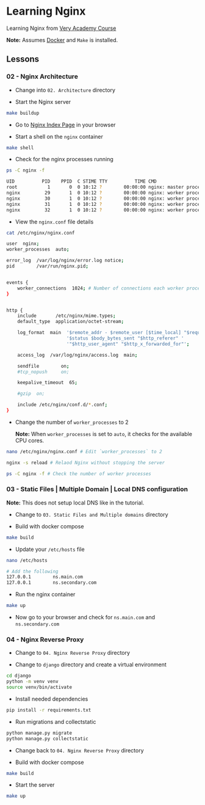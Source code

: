 # Learning Nginx

Learning Nginx from [Very Academy Course](https://www.youtube.com/playlist?list=PLOLrQ9Pn6cawvMA5JjhzoQrnKbYGYQqx1)

**Note:** Assumes [Docker](https://docker.com/get-started/) and `Make` is installed.

## Lessons

### 02 - Nginx Architecture

- Change into `02. Architecture` directory

- Start the Nginx server

```sh
make buildup
```

- Go to [Nginx Index Page](http://localhost:8080) in your browser

- Start a shell on the `nginx` container

```sh
make shell
```

- Check for the nginx processes running

```sh
ps -C nginx -f
```

```sh
UID          PID    PPID  C STIME TTY          TIME CMD
root           1       0  0 10:12 ?        00:00:00 nginx: master process nginx -g daemon off;
nginx         29       1  0 10:12 ?        00:00:00 nginx: worker process
nginx         30       1  0 10:12 ?        00:00:00 nginx: worker process
nginx         31       1  0 10:12 ?        00:00:00 nginx: worker process
nginx         32       1  0 10:12 ?        00:00:00 nginx: worker process
```

- View the `nginx.conf` file details

```sh
cat /etc/nginx/nginx.conf
```

```sh
user  nginx;
worker_processes  auto;

error_log  /var/log/nginx/error.log notice;
pid        /var/run/nginx.pid;


events {
    worker_connections  1024; # Number of connections each worker process can handle in one second.
}


http {
    include       /etc/nginx/mime.types;
    default_type  application/octet-stream;

    log_format  main  '$remote_addr - $remote_user [$time_local] "$request" '
                      '$status $body_bytes_sent "$http_referer" '
                      '"$http_user_agent" "$http_x_forwarded_for"';

    access_log  /var/log/nginx/access.log  main;

    sendfile        on;
    #tcp_nopush     on;

    keepalive_timeout  65;

    #gzip  on;

    include /etc/nginx/conf.d/*.conf;
}
```

- Change the number of `worker_processes` to 2

  **Note:** When `worker_processes` is set to `auto`, it checks for the available CPU cores.

```sh
nano /etc/nginx/nginx.conf # Edit `worker_processes` to 2

nginx -s reload # Relaod Nginx without stopping the server

ps -C nginx -f # Check the number of worker processes
```

### 03 - Static Files | Multiple Domain | Local DNS configuration

**Note:** This does not setup local DNS like in the tutorial.

- Change to `03. Static Files and Multiple domains` directory

- Build with docker compose

```sh
make build
```

- Update your `/etc/hosts` file

```sh
nano /etc/hosts

# Add the following
127.0.0.1        ns.main.com
127.0.0.1        ns.secondary.com
```

- Run the nginx container

```sh
make up
```

- Now go to your browser and check for `ns.main.com` and `ns.secondary.com`

### 04 - Nginx Reverse Proxy

- Change to `04. Nginx Reverse Proxy` directory

- Change to `django` directory and create a virtual environment

```sh
cd django
python -m venv venv
source venv/bin/activate
```

- Install needed dependencies

```sh
pip install -r requirements.txt
```

- Run migrations and collectstatic

```sh
python manage.py migrate
python manage.py collectstatic
```

- Change back to `04. Nginx Reverse Proxy` directory

- Build with docker compose

```sh
make build
```

- Start the server

```sh
make up
```
